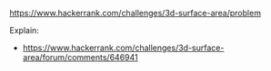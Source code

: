 https://www.hackerrank.com/challenges/3d-surface-area/problem

Explain:
- https://www.hackerrank.com/challenges/3d-surface-area/forum/comments/646941

